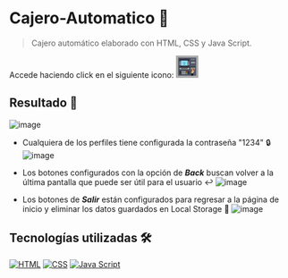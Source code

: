 # Cajero-Automatico 🏧

> Cajero automático elaborado con HTML, CSS y Java Script.

Accede haciendo click en el siguiente icono:
<a href="https://juanma010901.github.io/Cajero-Automatico/" target="blank">
  <img src="/Resources/Logo.png" alt="Cajero Automático" width=40px height=40px>
</a>

## Resultado 🚀
![image](https://user-images.githubusercontent.com/119358374/216758867-8511d974-fe9d-4383-b0cb-20bd7e7f1ba5.png)

- Cualquiera de los perfiles tiene configurada la contraseña "1234" 🔒
![image](https://user-images.githubusercontent.com/119358374/216759144-b05f247d-c2c9-4e2a-bdb9-6abefb9051cb.png)

- Los botones configurados con la opción de **_Back_** buscan volver a la última pantalla que puede ser útil para el usuario ↩️
![image](https://user-images.githubusercontent.com/119358374/216759213-441e8f44-0170-404e-a6a2-dbc08f2eb12d.png)

- Los botones de **_Salir_** están configurados para regresar a la página de inicio y eliminar los datos guardados en Local Storage 🔄
![image](https://user-images.githubusercontent.com/119358374/216759264-4b29553a-dc33-4d01-b3d9-c52f9a785863.png)



## Tecnologías utilizadas 🛠️

[![HTML](https://img.shields.io/badge/HTML5-E34F26?style=for-the-badge&logo=html5&logoColor=white)](https://html.spec.whatwg.org/multipage/)
[![CSS](https://img.shields.io/badge/CSS3-1572B6?style=for-the-badge&logo=css3&logoColor=white)](https://drafts.csswg.org/)
[![Java Script](https://img.shields.io/badge/JavaScript-F7DF1E?style=for-the-badge&logo=javascript&logoColor=black)](https://developer.mozilla.org/es/docs/Web/JavaScript)
